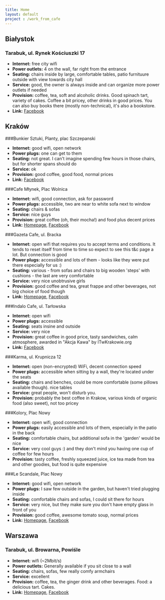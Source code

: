 ```yaml
---
title: Home
layout: default
project : /work_from_cafe
---
```


Białystok
--------

### Tarabuk, ul. Rynek Kościuszki 17
* __Internet:__ free city wifi
* __Power outlets:__ 4 on the wall, far right from the entrance
* __Seating:__ chairs inside by large, comfortable tables, patio furnituure outside with view towards city hall
* __Service:__ good, the owner is always inside and can organize more power outlets if needed
* __Provision:__ coffee, tea, soft and alcoholic drinks. Good spinach tart, variety of cakes. Coffee a bit pricey, other drinks in good prices. You can also buy books there (mostly non-technical), it's also a bookstore.
* __Link:__ [Facebook](http://www.facebook.com/pages/Kawiarnia-Akcent/139389146143599)

Kraków
------

###Bunkier Sztuki, Planty, plac Szczepanski

* __Internet:__ good wifi, open network
* __Power plugs:__ one can get to them
* __Seating:__ not great. I can't imagine spending few hours in those chairs, but for shorter spans should do 
* __Service:__ ok
* __Provision:__ good coffee, good food, normal prices
* __Link:__ [Facebook](http://www.facebook.com/group.php?gid=57554203936)

###Cafe Młynek, Plac Wolnica

* __Internet:__ wifi, good connection, ask for password
* __Power plugs:__ accessible, two are near to white sofa next to window
* __Seating:__ chairs & sofas
* __Service:__ nice guys
* __Provision:__ great coffee (oh, their mocha!) and food plus decent prices
* __Link:__ [Homepage](http://www.cafemlynek.pl/), [Facebook](http://www.facebook.com/pages/Cafe-M%C5%82ynek/178696854321) 

###Gazeta Cafe, ul. Bracka

* __Internet:__ open wifi that requires you to accept terms and conditions. It tends to reset itself from time to time so expect to see this t&c page a lot. But connection is good 
* __Power plugs:__ accessible and lots of them - looks like they were put there especially for us :)
* __Seating:__ various - from sofas and chairs to big wooden 'steps' with cushions - the last are very comfortable
* __Service:__ very nice unobtrusive girls
* __Provision:__ good coffee and tea, great frappe and other beverages, not big choice of food though
* __Link:__ [Homepage](http://www.gazetacafe.pl/), [Facebook](http://www.facebook.com/pages/Gazeta-Cafe-Kraków/111777562170435)

###Indalo Cafe, ul. Tarłowska

* __Internet:__ open wifi
* __Power plugs:__ accessible
* __Seating:__ seats insine and outside
* __Service:__ very nice
* __Provision:__ great coffee in good price, tasty sandwiches, calm atmosphere, awarded in "Akcja Kawa" by ITwKrakowie.org
* __Link:__ [Facebook](http://www.facebook.com/Indalo.Cafe)

###Karma, ul. Krupnicza 12

* __Internet:__ open (non-encrypted) WiFi, decent connection speed
* __Power plugs:__ accessible when sitting by a wall, they're located under the seats
* __Seating:__ chairs and benches, could be more comfortable (some pillows available though). nice tables
* __Service:__ great people, won't disturb you.
* __Provision:__ probably the best coffee in Krakow, various kinds of organic food (also sweet), not too pricey

###Kolory, Plac Nowy

* __Internet:__ open wifi, good connection
* __Power plugs:__ easily accessible and lots of them, especially in the patio in the back
* __Seating:__ comfortable chairs, but additional sofa in the 'garden' would be nice
* __Service:__ very cool guys :) and they don't mind you having one cup of coffee for few hours
* __Provision:__ tasty coffee, freshly squeezed juice, ice tea made from tea and other goodies, but food is quite expensive

###Le Scandale, Plac Nowy

* __Internet:__ good wifi, open network
* __Power plugs:__ I saw few outside in the garden, but haven't tried plugging inside
* __Seating:__ comfortable chairs and sofas, I could sit there for hours
* __Service:__ very nice, but they make sure you don't have empty glass in front of you
* __Provision:__ good coffee, awesome tomato soup, normal prices
* __Link:__ [Homepage](http://www.lescandale.pl/kazimierz/onas.html), [Facebook](http://www.facebook.com/LeScandale)


Warszawa
--------

### Tarabuk, ul. Browarna, Powiśle
* __Internet:__ wifi (~2Mbit/s)
* __Power outlets:__ Generally available if you sit close to a wall
* __Seating:__ chairs, sofas, few really comfy armchairs
* __Service:__ excellent
* __Provision:__ coffee, tea, the ginger drink and other beverages. Food: a delicious tart. Cakes.
* __Link:__ [Homepage](http://www.tarabuk.pl/), [Facebook](http://pl-pl.facebook.com/Tarabuk)
